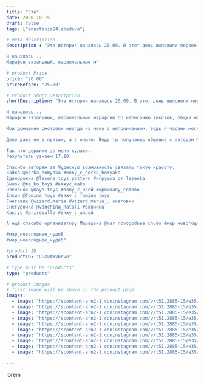 ```yaml
---
title: "Эта"
date: 2020-10-15
draft: false
tags: ["anastasia24lebedeva"]

# meta description
description : "Эта история началась 20.09. В этот день выложили первое описание из вязального Марафона, в котором я учавствую.

И началось...
Марафон вязальный, параллельные м"

# product Price
price: "20.00"
priceBefore: "25.00"

# Product Short Description
shortDescription: "Эта история началась 20.09. В этот день выложили первое описание из вязального Марафона, в котором я учавствую.

И началось...
Марафон вязальный, параллельные марафоны по написанию текстов, общий марафон, заказы, Семья...

Мои домашние смотрели иногда на меня с непониманием, ведь я часами могла сидеть на месте перевязывая одну и туже деталь. Я горела этим марафоном. Хотелось закончить всех этих товарищей вовремя.

Дело даже не в призах, а в опыте. Ведь ты получаешь общение с автором МК, учишься новым методам вязания и просто получаешь удовольствие от этой работы. Если удастся выиграть//-это будет восхитительно)

Так что держите за меня кулаки.
Результаты узнаем 17.10.

Спасибо авторам за Чудесную возможность связать такую красоту.
Зайка @norka_homyaka #вяжу_с_norka_homyaka
Единорожка @lesena_toys_pattern #игрушка_от_lesenka
Бычок @ma_ko_toys #вяжус_mako
Олененок @naya.toys #вяжу_с_наей #крошкалу_готово
Елкин @fomina_toys #вяжу_с_fomina_toys
Снеговик @wizard.maria #wizard_maria_. снеговик
Снегурочка @vanchina_natali #ванчина
Кактус @prirezalla #вяжу_с_аллой

А ещё спасибо организатору Марафона @mar_novogodnee_chudo #мар_новогоднее_чудо

#мар_новогоднее_чудо8
#мар_новогоднее_чудо5"

#product ID
productID: "CGXvAWVnnvo"

# type must be "products"
type: "products"

# product Images
# first image will be shown in the product page
images:
  - image: "https://scontent-arn2-1.cdninstagram.com/v/t51.2885-15/e35/121432459_379434156525239_7342545440209808004_n.jpg?_nc_ht=scontent-arn2-1.cdninstagram.com&_nc_cat=111&_nc_ohc=J550sVJH_lQAX8CgWb3&se=7&tp=1&oh=fae249fec51803cb28f68679fb59d22a&oe=605CD28D&ig_cache_key=MjQyMDYxMDA1MzM3NDMxMTE5Nw%3D%3D.2"
  - image: "https://scontent-arn2-1.cdninstagram.com/v/t51.2885-15/e35/121623794_188185356157413_1313570975980846133_n.jpg?_nc_ht=scontent-arn2-1.cdninstagram.com&_nc_cat=109&_nc_ohc=zwrLpS48-TUAX-mMosy&se=7&tp=1&oh=69869d4c2005151be76cb308d2bc0e68&oe=605AD684&ig_cache_key=MjQyMDYxMDA1MzMyNDAxNjM0OQ%3D%3D.2"
  - image: "https://scontent-arn2-1.cdninstagram.com/v/t51.2885-15/e35/121287873_392749561760306_496133744953797756_n.jpg?_nc_ht=scontent-arn2-1.cdninstagram.com&_nc_cat=102&_nc_ohc=dABvSX_6vXAAX8Ch2e1&se=7&tp=1&oh=5c8d1f754361a2cff7caa9042ee6ec0b&oe=605BDBF2&ig_cache_key=MjQyMDYxMDA1MzM5OTQxNjg1Mw%3D%3D.2"
  - image: "https://scontent-arn2-1.cdninstagram.com/v/t51.2885-15/e35/121629774_703648693569374_6198674874130190482_n.jpg?_nc_ht=scontent-arn2-1.cdninstagram.com&_nc_cat=102&_nc_ohc=ogXB_ufyVlsAX8oY6pZ&se=7&tp=1&oh=fdf50d29c663a1bd9fc8206d610ac2ab&oe=605C512F&ig_cache_key=MjQyMDYxMDA1MzMxNTUyNTQ3NA%3D%3D.2"
  - image: "https://scontent-arn2-1.cdninstagram.com/v/t51.2885-15/e35/121486936_343892536884442_2428553886684166_n.jpg?_nc_ht=scontent-arn2-1.cdninstagram.com&_nc_cat=110&_nc_ohc=eNWZszaUxDIAX_RDO52&se=7&tp=1&oh=5a2fcd0be348c7fe906110182a317286&oe=605A6C0E&ig_cache_key=MjQyMDYxMDA1MzM0OTI2MjQyMQ%3D%3D.2"
  - image: "https://scontent-arn2-1.cdninstagram.com/v/t51.2885-15/e35/121664241_129669325553603_4794709536336764860_n.jpg?_nc_ht=scontent-arn2-1.cdninstagram.com&_nc_cat=111&_nc_ohc=IMIJoxHvf3YAX-9bFJj&se=7&tp=1&oh=1f5aa837faca5b8ff16af6fb860faffd&oe=605A3688&ig_cache_key=MjQyMDYxMDA1MzM4MjY1MjU4NQ%3D%3D.2"
  - image: "https://scontent-arn2-1.cdninstagram.com/v/t51.2885-15/e35/121416422_2467615526869507_5518520751965656195_n.jpg?_nc_ht=scontent-arn2-1.cdninstagram.com&_nc_cat=107&_nc_ohc=QpPpNmx2ZT4AX_Bdqpu&se=7&tp=1&oh=0787784e28fc3bad249ae24b4d6dd2cc&oe=6059FF96&ig_cache_key=MjQyMDYxMDA1MzM0MDg5Mjg1Ng%3D%3D.2"
  - image: "https://scontent-arn2-1.cdninstagram.com/v/t51.2885-15/e35/121526416_205702127584576_4472122376403947605_n.jpg?_nc_ht=scontent-arn2-1.cdninstagram.com&_nc_cat=104&_nc_ohc=CgeqWQdMef4AX8HYpMU&se=7&tp=1&oh=ec9143c1c2881b3c06d1211e20f1cbed&oe=605B67CD&ig_cache_key=MjQyMDYxMDA1MzM1NzU4NTI3OA%3D%3D.2"
  - image: "https://scontent-arn2-1.cdninstagram.com/v/t51.2885-15/e35/121385246_688476905429161_852091071008493016_n.jpg?_nc_ht=scontent-arn2-1.cdninstagram.com&_nc_cat=101&_nc_ohc=AI2gwP_WebYAX8CFU6R&se=7&tp=1&oh=c39a7647ef54534032920d687fece275&oe=605BD70F&ig_cache_key=MjQyMDYxMDA1MzM5MTA2ODM4OA%3D%3D.2"
  - image: "https://scontent-arn2-1.cdninstagram.com/v/t51.2885-15/e35/121409553_631947934167731_7134339222131151256_n.jpg?_nc_ht=scontent-arn2-1.cdninstagram.com&_nc_cat=111&_nc_ohc=I4NTeRb10dcAX8JBucC&se=7&tp=1&oh=34ec19c9d4b443dceca4bb9555e97e4d&oe=605B2077&ig_cache_key=MjQyMDYxMDA1MzMzMjM1NDE3Mg%3D%3D.2"

---
```

lorem
